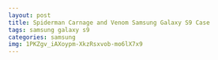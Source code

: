 ```yaml
---
layout: post
title: Spiderman Carnage and Venom Samsung Galaxy S9 Case
tags: samsung galaxy s9
categories: samsung
img: 1PKZgv_iAXoypm-XkzRsxvob-mo6lX7x9
---
```

